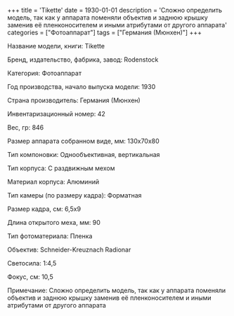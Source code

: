 +++
title = 'Tikette'
date = 1930-01-01
description = 'Сложно определить модель, так как у аппарата поменяли объектив  и заднюю крышку заменив её пленконосителем и иными атрибутами  от другого аппарата'
categories = ["Фотоаппарат"]
tags = ["Германия (Мюнхен)"]
+++

Название модели, книги: Tikette

Бренд, издательство, фабрика, завод: Rodenstock

Категория: Фотоаппарат

Год производства, начало выпуска модели: 1930

Страна производитель: Германия (Мюнхен)

Инвентаризационный номер: 42

Вес, гр: 846

Размер аппарата  собранном виде, мм: 130x70x80

Тип компоновки: Однообъективная, вертикальная

Тип корпуса: С раздвижным мехом

Материал корпуса: Алюминий

Тип камеры (по размеру кадра): Форматная

Размер кадра, см: 6,5х9

Длина открытого меха, мм: 90

Тип фотоматериала: Пленка

Объектив: Schneider-Kreuznach Radionar

Светосила: 1:4,5

Фокус, см: 10,5

Примечание: Сложно определить модель, так как у аппарата поменяли объектив
 и заднюю крышку заменив её пленконосителем и иными атрибутами
 от другого аппарата


